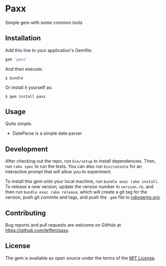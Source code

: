 # Paxx
Simple gem with some common tools

## Installation

Add this line to your application's Gemfile:

```ruby
gem 'paxx'
```

And then execute:

    $ bundle

Or install it yourself as:

    $ gem install paxx

## Usage

Quite simple.
- DateParse is a simple date parser

## Development

After checking out the repo, run `bin/setup` to install dependencies. Then, run `rake spec` to run the tests. You can also run `bin/console` for an interactive prompt that will allow you to experiment.

To install this gem onto your local machine, run `bundle exec rake install`. To release a new version, update the version number in `version.rb`, and then run `bundle exec rake release`, which will create a git tag for the version, push git commits and tags, and push the `.gem` file to [rubygems.org](https://rubygems.org).

## Contributing

Bug reports and pull requests are welcome on GitHub at https://github.com/leffen/paxx.


## License

The gem is available as open source under the terms of the [MIT License](http://opensource.org/licenses/MIT).


